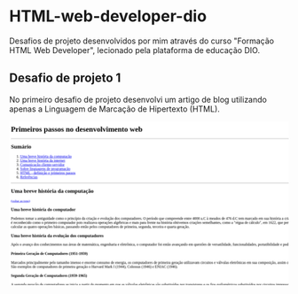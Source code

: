 # HTML-web-developer-dio

Desafios de projeto desenvolvidos por mim através do curso "Formação HTML Web Developer", lecionado pela plataforma de educação DIO.

## Desafio de projeto 1

No primeiro desafio de projeto desenvolvi um artigo de blog utilizando apenas a Linguagem de Marcação de Hipertexto (HTML).

![Desafio de projeto 1](img/desafio-proj-1.png)
